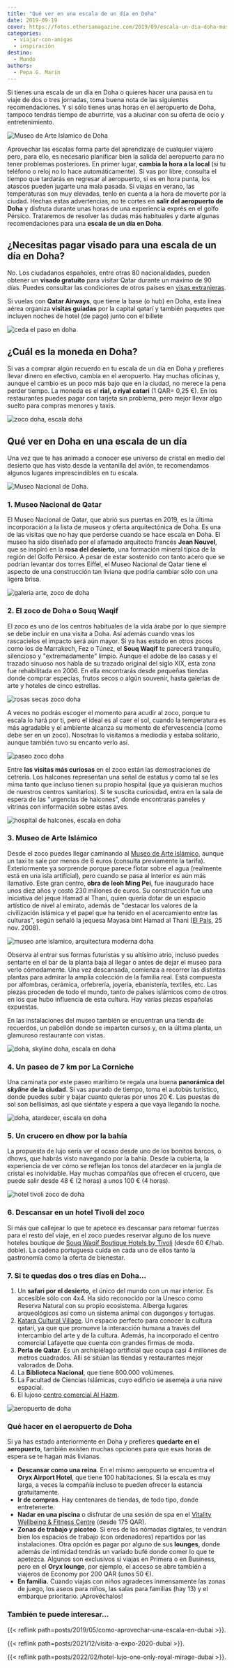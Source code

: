 ```yaml
---
title: "Qué ver en una escala de un día en Doha"
date: 2019-09-19
cover: https://fotos.etheriamagazine.com/2019/09/escala-un-dia-doha-museo-arte.jpg
categories: 
  - viajar-con-amigas
  - inspiración
destino: 
  - Mundo
authors: 
  - Pepa G. Marín
---
```


Si tienes una escala de un día en Doha o quieres hacer una pausa en tu viaje de dos o tres jornadas, toma buena nota de las siguientes recomendaciones. Y si sólo tienes unas horas en el aeropuerto de Doha, tampoco tendrás tiempo de aburrirte, vas a alucinar con su oferta de ocio y entretenimiento.

![Museo de Arte Islamico de Doha](https://fotos.etheriamagazine.com/2019/09/escala-doha-museo-arte-islamico.jpg "Museo de Arte Islámico de Doha. © Pepa Gª")

Aprovechar las escalas forma parte del aprendizaje de cualquier viajero pero, para ello, 
es necesario planificar bien la salida del aeropuerto para no tener problemas 
posteriores. En primer lugar, **cambia la hora a la local** (si tu teléfono o reloj no 
lo hace automáticamente). Si vas por libre, consulta el tiempo que tardarás en regresar 
al aeropuerto, si es en hora punta, los atascos pueden jugarte una mala pasada. Si 
viajas en verano, las temperaturas son muy elevadas, tenlo en cuenta a la hora de 
moverte por la ciudad. Hechas estas advertencias, no te cortes en **salir del aeropuerto 
de Doha** y disfruta durante unas horas de una experiencia exprés en el golfo Pérsico. 
Trataremos de resolver las dudas más habituales y darte algunas recomendaciones para una 
**escala de un día en Doha**. 

## ¿Necesitas pagar visado para una escala de un día en Doha?

No. Los ciudadanos españoles, entre otras 80 nacionalidades, pueden obtener un **visado 
gratuito** para visitar Qatar durante un máximo de 90 días. Puedes consultar las 
condiciones de otros países en [visas 
extranjeras](https://www.qatarairways.com/en/visa-free-arrival.html). 

Si vuelas con **Qatar Airways**, que tiene la base (o hub) en Doha, esta línea aérea 
organiza **visitas guiadas** por la capital qatarí y también paquetes que incluyen 
noches de hotel (de pago) junto con el billete 

![ceda el paso en doha](https://fotos.etheriamagazine.com/2019/09/escala-doha-trafico.jpg "Curiosidad: señales de tráfico en Doha. © Pepa Gª")

## ¿Cuál es la moneda en Doha?

Si vas a comprar algún recuerdo en tu escala de un día en Doha y prefieres llevar dinero 
en efectivo, cambia en el aeropuerto. Hay muchas oficinas y, aunque el cambio es un poco 
más bajo que en la ciudad, no merece la pena perder tiempo. La moneda es el **rial, o 
riyal catarí** (1 QAR= 0,25 €). En los restaurantes puedes pagar con tarjeta sin 
problema, pero mejor llevar algo suelto para compras menores y taxis. 

![zoco doha, escala doha](https://fotos.etheriamagazine.com/2019/09/escala-doha-paseo-zoco.jpg "Zoco de Doha. © Pepa Gª")

## Qué ver en Doha en una escala de un día

Una vez que te has animado a conocer ese universo de cristal en medio del desierto que 
has visto desde la ventanilla del avión, te recomendamos algunos lugares imprescindibles 
en tu escala. 

![Museo Nacional de Doha.](https://fotos.etheriamagazine.com/2019/09/nuevo-museo-nacional-doha-qatar.jpg "Museo Nacional de Doha. © MK Sriram")

### 1\. Museo Nacional de Qatar

El Museo Nacional de Qatar, que abrió sus puertas en 2019, es la última incorporación a 
la lista de museos y oferta arquitectónica de Doha. Es una de las visitas que no hay que 
perderse cuando se hace escala en Doha. El museo ha sido diseñado por el afamado 
arquitecto francés **Jean Nouvel**, que se inspiró en la **rosa del desierto**, una 
formación mineral típica de la región del Golfo Pérsico. A pesar de estar sostenido con 
tanto acero que se podrían levantar dos torres Eiffel, el Museo Nacional de Qatar tiene 
el aspecto de una construcción tan liviana que podría cambiar sólo con una ligera brisa. 

![galeria arte, zoco de doha](https://fotos.etheriamagazine.com/2019/09/escala-doha-galeria-arte.jpg "Galería de arte en el zoco de Doha. © Pepa Gª")

### 2\. El zoco de Doha o Souq Waqif

El zoco es uno de los centros habituales de la vida árabe por lo que siempre se debe 
incluir en una visita a Doha. Así además cuando veas los rascacielos el impacto será aún 
mayor. Si ya has estado en otros zocos como los de Marrakech, Fez o Túnez, el **Souq 
Waqif** te parecerá tranquilo, silencioso y "extremadamente" limpio. Aunque el adobe de 
las casas y el trazado sinuoso nos habla de su trazado original del siglo XIX, esta zona 
fue rehabilitada en 2006. En ella encontrarás desde pequeñas tiendas donde comprar 
especias, frutos secos o algún souvenir, hasta galerías de arte y hoteles de cinco 
estrellas. 

![rosas secas zoco doha](https://fotos.etheriamagazine.com/2019/09/escala-doha-zocos-rosas.jpg "Rosas secas en el zoco. © Pepa Gª")

A veces no podrás escoger el momento para acudir al zoco, porque tu escala lo hará por 
ti, pero el ideal es al caer el sol, cuando la temperatura es más agradable y el 
ambiente alcanza su momento de efervescencia (como debe ser en un zoco). Nosotras lo 
visitamos a mediodía y estaba solitario, aunque también tuvo su encanto verlo así. 

![paseo zoco doha](https://fotos.etheriamagazine.com/2019/09/escala-doha-zoco.jpg "Callejuelas del zoco de Doha. © Pepa Gª.")

Entre **las visitas más curiosas** en el zoco están las demostraciones de cetrería. Los 
halcones representan una señal de estatus y como tal se les mima tanto que incluso 
tienen su propio hospital (que ya quisieran muchos de nuestros centros sanitarios). Si 
te suscita curiosidad, entra en la sala de espera de las "urgencias de halcones", donde 
encontrarás paneles y vitrinas con información sobre estas aves. 

![hospital de halcones, escala en doha](https://fotos.etheriamagazine.com/2019/09/escala-doha-hospital-halcones.jpg "Nervios en el mostrador de 'Urgencias'. © Pepa Gª.")

### 3\. Museo de Arte Islámico

Desde el zoco puedes llegar caminando al [Museo de Arte 
Islámico](http://www.mia.org.qa/en/), aunque un taxi te sale por menos de 6 euros 
(consulta previamente la tarifa). Exteriormente ya sorprende porque parece flotar sobre 
el agua (realmente está en una isla artificial), pero cuando se pasa al interior es aún 
más llamativo. Este gran centro, **obra de Ieoh Ming Pei**, fue inaugurado hace unos 
diez años y costó 230 millones de euros. Su construcción fue una iniciativa del jeque 
Hamad al Thani, quien quería dotar de un espacio artístico de nivel al emirato, además 
de "destacar los valores de la civilización islámica y el papel que ha tenido en el 
acercamiento entre las culturas", según señaló la jequesa Mayasa bint Hamad al Thani 
([El País](https://elpais.com/diario/2008/11/25/cultura/1227567604_850215.html), 25 nov. 
2008). 

![museo arte islamico, arquitectura moderna doha](https://fotos.etheriamagazine.com/2019/09/escala-un-dia-doha-museo-arte.jpg "Futurista interior del Museo de Arte Islámico de Doha. © Pepa Gª.")

Observa al entrar sus formas futuristas y su altísimo atrio, incluso puedes sentarte en 
el bar de la planta baja al llegar o antes de dejar el museo para verlo cómodamente. Una 
vez descansada, comienza a recorrer las distintas plantas para admirar la amplia 
colección de la familia real. Está compuesta por alfombras, cerámica, orfebrería, 
joyería, ebanistería, textiles, etc. Las piezas proceden de todo el mundo, tanto de 
países islámicos como de otros en los que hubo influencia de esta cultura. Hay varias 
piezas españolas expuestas. 

En las instalaciones del museo también se encuentran una tienda de recuerdos, un 
pabellón donde se imparten cursos y, en la última planta, un glamuroso restaurante con 
vistas. 

![doha, skyline doha, escala en doha](https://fotos.etheriamagazine.com/2019/09/doha-escala-panoramica.jpg "Panorámica del skyline de Doha. ©Florian Wehde/ Unsplash")

### 4\. Un paseo de 7 km por La Corniche

Una caminata por este paseo marítimo te regala una buena **panorámica del _skyline_ de 
la ciudad**. Si vas apurado de tiempo, toma el autobús turístico, donde puedes subir y 
bajar cuanto quieras por unos 20 €. Las puestas de sol son bellísimas, así que siéntate 
y espera a que vaya llegando la noche. 

![doha, atardecer, escala en doha](https://fotos.etheriamagazine.com/2019/09/escala-doha-marina-atardecer.jpg "Atardecer sobre la Marina de Doha. ©PB")

### 5\. Un crucero en dhow por la bahía

La propuesta de lujo sería ver el ocaso desde uno de los bonitos barcos, o dhows, que 
habrás visto navegando por la bahía. Desde la cubierta, la experiencia de ver cómo se 
reflejan los tonos del atardecer en la jungla de cristal es inolvidable. Hay muchas 
compañías que ofrecen el crucero, que puede salir desde 48 € (2 horas) a unos 100 € (4 
horas). 

![hotel tivoli zoco de doha](https://fotos.etheriamagazine.com/2019/09/hotel-escala-doha.jpg "Hotel Tivoli situado en el zoco de Doha. © Pepa Gª.")

### 6\. Descansar en un hotel Tivoli del zoco

Si más que callejear lo que te apetece es descansar para retomar fuerzas para el resto 
del viaje, en el zoco puedes reservar alguno de los nueve hoteles boutique de [Souq 
Waqif Boutique Hotels by Tivoli](https://www.tivolihotels.com/en/souq-waqif-doha) (desde 
60 €/hab. doble). La cadena portuguesa cuida en cada uno de ellos tanto la gastronomía 
como la oferta de bienestar. 

### 7\. Si te quedas dos o tres días en Doha...

1. Un **safari por el desierto**, el único del mundo con un mar interior. Es accesible sólo con 4x4. Ha sido reconocido por la Unesco como Reserva Natural con su propio ecosistema. Alberga lugares arqueológicos así como un sistema animal con dugongos y tortugas.
2. [Katara Cultural Village](http://www.katara.net/en). Un espacio perfecto para conocer la cultura qatarí, ya que que promueve la interacción humana a través del intercambio del arte y de la cultura. Además, ha incorporado el centro comercial Lafayette que cuenta con grandes firmas de moda.
3. **Perla de Qatar**. Es un archipiélago artificial que ocupa casi 4 millones de metros cuadrados. Allí se sitúan las tiendas y restaurantes mejor valorados de Doha.
4. La **Biblioteca Nacional**, que tiene 800.000 volúmenes.
5. La Facultad de Ciencias Islámicas, cuyo edificio se asemeja a una nave espacial.
6. El lujoso [centro comercial Al Hazm](https://www.alhazm.com/).

![aeropuerto de doha](https://fotos.etheriamagazine.com/2019/09/aeropuerto-doha.jpg "© Aeropuerto de Doha.")

### Qué hacer en el aeropuerto de Doha

Si ya has estado anteriormente en Doha y prefieres **quedarte en el aeropuerto**, 
también existen muchas opciones para que esas horas de espera se te hagan más livianas. 

- **Descansar como una reina**. En el mismo aeropuerto se encuentra el **Oryx Airport Hotel**, que tiene 100 habitaciones. Si la escala es muy larga, a veces la compañía incluso te pueden ofrecer la estancia gratuitamente.
- **Ir de compras**. Hay centenares de tiendas, de todo tipo, donde entretenerte.
- **Nadar en una piscina** o disfrutar de una sesión de spa en el [Vitality Wellbeing & Fitness Centre](https://dohahamadairport.com/relax/vitality-wellbeing-fitness-centre) (desde 175 QAR).
- **Zonas de trabajo y picoteo**. Si eres de las nómadas digitales, te vendrán bien los espacios de trabajo (con ordenadores) repartidos por las instalaciones. Otra opción es pagar por alguno de sus **lounges**, donde además de intimidad tendrás un variado bufé donde comer lo que te apetezca. Algunos son exclusivos si viajas en Primera o en Business, pero en el **Oryx lounge**, por ejemplo, el acceso se abre también a viajeros de Economy por 200 QAR (unos 50 €).
- **En familia.** Cuando viajas con niños agradeces inmensamente las zonas de juego, los aseos para niños, las salas para familias (hay 13) y el embarque prioritario. ¡Aprovéchalos!

### También te puede interesar...

{{< reflink path=posts/2019/05/como-aprovechar-una-escala-en-dubai >}}. 

{{< reflink path=posts/2021/12/visita-a-expo-2020-dubai >}}. 

{{< reflink path=posts/2022/02/hotel-lujo-one-only-royal-mirage-dubai >}}.
